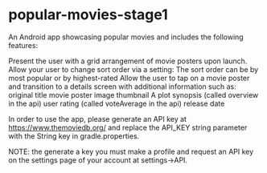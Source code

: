 # popular-movies-stage1
An Android app showcasing popular movies and includes the following features:

Present the user with a grid arrangement of movie posters upon launch.
Allow your user to change sort order via a setting:
The sort order can be by most popular or by highest-rated
Allow the user to tap on a movie poster and transition to a details screen with additional information such as:
original title
movie poster image thumbnail
A plot synopsis (called overview in the api)
user rating (called voteAverage in the api)
release date


In order to use the app, please generate an API key at https://www.themoviedb.org/ and replace the API_KEY string parameter with the String key in gradle.properties.

NOTE: the generate a key you must make a profile and request an API key on the settings page of your account at settings->API.

